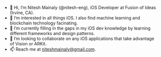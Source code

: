 - 👋 Hi, I’m Nitesh Mainaly (@nitesh-eng), iOS Developer at Fusion of Ideas (Irvine, CA).
- 👀 I’m interested in all things iOS. I also find machine learning and blockchain technology facinating.
- 🌱 I’m currently filling in the gaps in my iOS dev knowledge by learning different frameworks and design patterns. 
- 💞️ I’m looking to collaborate on any iOS applications that take advantage of Vision or ARKit.
- 📫 Reach me at niteshmainaly@gmail.com.

<!---
nitesh-eng/nitesh-eng is a ✨ special ✨ repository because its `README.md` (this file) appears on your GitHub profile.
You can click the Preview link to take a look at your changes.
--->
